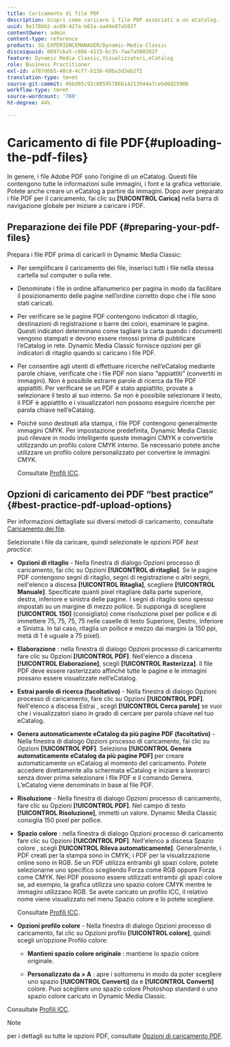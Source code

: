 ```yaml
---
title: Caricamento di file PDF
description: Scopri come caricare i file PDF associati a un eCatalog.
uuid: 9e178bb2-ac09-427a-b61a-aad4e87a5837
contentOwner: admin
content-type: reference
products: SG_EXPERIENCEMANAGER/Dynamic-Media-Classic
discoiquuid: 0097cba5-c886-4115-bc35-7ae7a500202f
feature: Dynamic Media Classic,Visualizzatori,eCatalog
role: Business Practitioner
exl-id: a787d6b5-48c8-4cf7-b136-60ba3d3eb2f2
translation-type: tm+mt
source-git-commit: 06bd65c92c88595786b14213944a7cebd0d2590b
workflow-type: tm+mt
source-wordcount: '769'
ht-degree: 44%

---
```


# Caricamento di file PDF{#uploading-the-pdf-files}

In genere, i file Adobe PDF sono l’origine di un eCatalog. Questi file contengono tutte le informazioni sulle immagini, i font e la grafica vettoriale. Potete anche creare un eCatalog a partire da immagini. Dopo aver preparato i file PDF per il caricamento, fai clic su **[!UICONTROL Carica]** nella barra di navigazione globale per iniziare a caricare i PDF.

## Preparazione dei file PDF {#preparing-your-pdf-files}

Prepara i file PDF prima di caricarli in Dynamic Media Classic:

* Per semplificare il caricamento dei file, inserisci tutti i file nella stessa cartella sul computer o sulla rete.
* Denominate i file in ordine alfanumerico per pagina in modo da facilitare il posizionamento delle pagine nell’ordine corretto dopo che i file sono stati caricati.
* Per verificare se le pagine PDF contengono indicatori di ritaglio, destinazioni di registrazione o barre dei colori, esaminare le pagine. Questi indicatori determinano come tagliare la carta quando i documenti vengono stampati e devono essere rimossi prima di pubblicare l’eCatalog in rete. Dynamic Media Classic fornisce opzioni per gli indicatori di ritaglio quando si caricano i file PDF.
* Per consentire agli utenti di effettuare ricerche nell’eCatalog mediante parole chiave, verificate che i file PDF non siano “appiattiti” (convertiti in immagini). Non è possibile estrarre parole di ricerca da file PDF appiattiti. Per verificare se un PDF è stato appiattito, provate a selezionare il testo al suo interno. Se non è possibile selezionare il testo, il PDF è appiattito e i visualizzatori non possono eseguire ricerche per parola chiave nell’eCatalog.
* Poiché sono destinati alla stampa, i file PDF contengono generalmente immagini CMYK. Per impostazione predefinita, Dynamic Media Classic può rilevare in modo intelligente queste immagini CMYK e convertirle utilizzando un profilo colore CMYK interno. Se necessario potete anche utilizzare un profilo colore personalizzato per convertire le immagini CMYK. 

   Consultate [Profili ICC](icc-profiles.md#icc_profiles).

## Opzioni di caricamento dei PDF “best practice”  {#best-practice-pdf-upload-options}

Per informazioni dettagliate sui diversi metodi di caricamento, consultate [Caricamento dei file](uploading-files.md#uploading_your_files).

Selezionate i file da caricare, quindi selezionate le opzioni PDF *best practice*:

* **Opzioni di ritaglio**  - Nella finestra di dialogo Opzioni processo di caricamento, fai clic su Opzioni  **[!UICONTROL di ritaglio]**. Se le pagine PDF contengono segni di ritaglio, segni di registrazione o altri segni, nell&#39;elenco a discesa **[!UICONTROL Ritaglia]**, scegliere **[!UICONTROL Manuale]**. Specificate quanti pixel ritagliare dalla parte superiore, destra, inferiore e sinistra delle pagine. I segni di ritaglio sono spesso impostati su un margine di mezzo pollice. Si supponga di scegliere **[!UICONTROL 150]** (consigliato) come risoluzione pixel per pollice e di immettere 75, 75, 75, 75 nelle caselle di testo Superiore, Destro, Inferiore e Sinistra. In tal caso, ritaglia un pollice e mezzo dai margini (a 150 ppi, metà di 1 è uguale a 75 pixel).

* **Elaborazione** : nella finestra di dialogo Opzioni processo di caricamento fare clic su Opzioni  **[!UICONTROL PDF]**. Nell&#39;elenco a discesa **[!UICONTROL Elaborazione]**, scegli **[!UICONTROL Rasterizza]**. Il file PDF deve essere rasterizzato affinché tutte le pagine e le immagini possano essere visualizzate nell’eCatalog.

* **Estrai parole di ricerca (facoltativo)**  - Nella finestra di dialogo Opzioni processo di caricamento, fare clic su Opzioni  **[!UICONTROL PDF]**. Nell&#39;elenco a discesa Estrai , scegli **[!UICONTROL Cerca parole]** se vuoi che i visualizzatori siano in grado di cercare per parola chiave nel tuo eCatalog.

* **Genera automaticamente eCatalog da più pagine PDF (facoltativo)**  - Nella finestra di dialogo Opzioni processo di caricamento, fai clic su Opzioni  **[!UICONTROL PDF]**. Seleziona **[!UICONTROL Genera automaticamente eCatalog da più pagine PDF]** per creare automaticamente un eCatalog al momento del caricamento. Potete accedere direttamente alla schermata eCatalog e iniziare a lavorarci senza dover prima selezionare i file PDF e il comando Genera. L’eCatalog viene denominato in base al file PDF.

* **Risoluzione**  - Nella finestra di dialogo Opzioni processo di caricamento, fare clic su Opzioni  **[!UICONTROL PDF]**. Nel campo di testo **[!UICONTROL Risoluzione]**, immetti un valore. Dynamic Media Classic consiglia 150 pixel per pollice.

* **Spazio colore** : nella finestra di dialogo Opzioni processo di caricamento fare clic su Opzioni  **[!UICONTROL PDF]**. Nell&#39;elenco a discesa Spazio colore , scegli **[!UICONTROL Rileva automaticamente]**. Generalmente, i PDF creati per la stampa sono in CMYK; i PDF per la visualizzazione online sono in RGB. Se un PDF utilizza entrambi gli spazi colore, potete selezionarne uno specifico scegliendo Forza come RGB oppure Forza come CMYK. Nei PDF possono essere utilizzati entrambi gli spazi colore se, ad esempio, la grafica utilizza uno spazio colore CMYK mentre le immagini utilizzano RGB. Se avete caricato un profilo ICC, il relativo nome viene visualizzato nel menu Spazio colore e lo potete scegliere. 

   Consultate [Profili ICC](/help/icc-profiles.md).

* **Opzioni profilo colore**  - Nella finestra di dialogo Opzioni processo di caricamento, fai clic su Opzioni profilo  **[!UICONTROL colore]**, quindi scegli un’opzione Profilo colore:

   * **Mantieni spazio colore originale** : mantiene lo spazio colore originale.

   * **Personalizzato da > A** : apre i sottomenu in modo da poter scegliere uno spazio  **[!UICONTROL Converti]** da e  **[!UICONTROL Converti]** colore. Puoi scegliere uno spazio colore Photoshop standard o uno spazio colore caricato in Dynamic Media Classic.

<!-- * **Convert To SRGB** - Converts to SRGB (Standard Red Green Blue). SRGB is the recommended color space for displaying images on web pages. -->

Consultate [Profili ICC](icc-profiles.md#icc_profiles).

>[!NOTE]
>
>per i dettagli su tutte le opzioni PDF, consultate [Opzioni di caricamento PDF](pdfs.md#pdf_upload_options).
